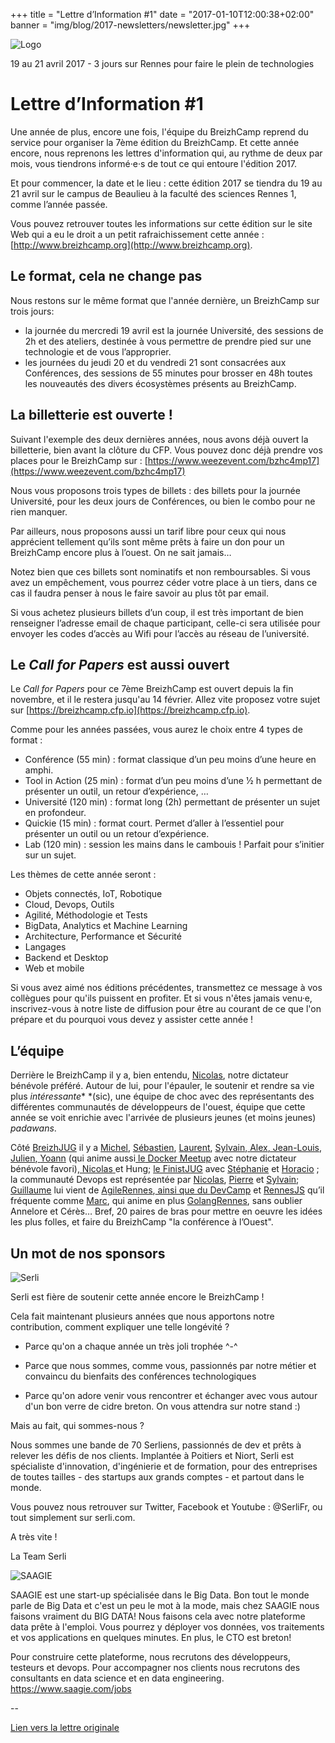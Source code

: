 +++
title = "Lettre d’Information #1"
date = "2017-01-10T12:00:38+02:00"
banner = "img/blog/2017-newsletters/newsletter.jpg"
+++

![Logo](/img/logo_big.png)

19 au 21 avril 2017 - 3 jours sur Rennes pour faire le plein de technologies

# Lettre d’Information #1

Une année de plus, encore une fois, l'équipe du BreizhCamp reprend du service pour organiser la 7ème édition du BreizhCamp. Et cette année encore, nous reprenons les lettres d'information qui, au rythme de deux par mois, vous tiendrons informé·e·s de tout ce qui entoure l'édition 2017.

Et pour commencer, la date et le lieu : cette édition 2017 se tiendra du 19 au 21 avril sur le campus de Beaulieu à la faculté des sciences Rennes 1, comme l’année passée.

Vous pouvez retrouver toutes les informations sur cette édition sur le site Web qui a eu le droit a un petit rafraichissement cette année : [http://www.breizhcamp.org](http://www.breizhcamp.org).

## Le format, cela ne change pas

Nous restons sur le même format que l'année dernière, un BreizhCamp sur trois jours:

* la journée du mercredi 19 avril est la journée Université, des sessions de 2h et des ateliers, destinée à vous permettre de prendre pied sur une technologie et de vous l’approprier.
* les journées du jeudi 20 et du vendredi 21 sont consacrées aux Conférences, des sessions de 55 minutes pour brosser en 48h toutes les nouveautés des divers écosystèmes présents au BreizhCamp.

## La billetterie est ouverte !

Suivant l'exemple des deux dernières années, nous avons déjà ouvert la billetterie, bien avant la clôture du CFP. Vous pouvez donc déjà prendre vos places pour le BreizhCamp sur : [https://www.weezevent.com/bzhc4mp17](https://www.weezevent.com/bzhc4mp17)

Nous vous proposons trois types de billets : des billets pour la journée Université, pour les deux jours de Conférences, ou bien le combo pour ne rien manquer.

Par ailleurs, nous proposons aussi un tarif libre pour ceux qui nous apprécient tellement qu’ils sont même prêts à faire un don pour un BreizhCamp encore plus à l’ouest. On ne sait jamais…

Notez bien que ces billets sont nominatifs et non remboursables. Si vous avez un empêchement, vous pourrez céder votre place à un tiers, dans ce cas il faudra penser à nous le faire savoir au plus tôt par email.

Si vous achetez plusieurs billets d’un coup, il est très important de bien renseigner l’adresse email de chaque participant, celle-ci sera utilisée pour envoyer les codes d’accès au Wifi pour l’accès au réseau de l’université.

## Le *Call for Papers* est aussi ouvert

Le *Call for Papers* pour ce 7ème BreizhCamp est ouvert depuis la fin novembre, et il le restera jusqu'au 14 février. Allez vite proposez votre sujet sur [https://breizhcamp.cfp.io](https://breizhcamp.cfp.io).

Comme pour les années passées, vous aurez le choix entre 4 types de format :

* Conférence (55 min) : format classique d’un peu moins d’une heure en amphi.
* Tool in Action (25 min) : format d’un peu moins d’une 1⁄2 h permettant de présenter un outil, un retour d’expérience, …
* Université (120 min) : format long (2h) permettant de présenter un sujet en profondeur.
* Quickie (15 min) : format court. Permet d’aller à l’essentiel pour présenter un outil ou un retour d’expérience.
* Lab (120 min) : session les mains dans le cambouis ! Parfait pour s’initier sur un sujet.

Les thèmes de cette année seront :

* Objets connectés, IoT, Robotique
* Cloud, Devops, Outils
* Agilité, Méthodologie et Tests
* BigData, Analytics et Machine Learning
* Architecture, Performance et Sécurité
* Langages
* Backend et Desktop
* Web et mobile

Si vous avez aimé nos éditions précédentes, transmettez ce message à vos collègues pour qu'ils puissent en profiter. Et si vous n'êtes jamais venu·e, inscrivez-vous à notre liste de diffusion pour être au courant de ce que l'on prépare et du pourquoi vous devez y assister cette année !

## L’équipe

Derrière le BreizhCamp il y a, bien entendu, [Nicolas](https://twitter.com/ndeloof), notre dictateur bénévole préféré. Autour de lui, pour l'épauler, le soutenir et rendre sa vie plus *intéressante** *(sic), une équipe de choc avec des représentants des différentes communautés de développeurs de l'ouest, équipe que cette année se voit enrichie avec l'arrivée de plusieurs jeunes (et moins jeunes) *padawans*.

Côté [BreizhJUG](http://www.breizhjug.org/) il y a [Michel](https://twitter.com/mimah35), [Sébastien](https://twitter.com/seb_brousse), [Laurent](https://twitter.com/lhuet35), [Sylvain](https://twitter.com/sguernion),[ ](https://twitter.com/sguernion)[Alex](https://twitter.com/alexlg)[, Jean-Louis](https://twitter.com/jljouannic), [Julien](https://twitter.com/costejulien),[ ](https://twitter.com/costejulien)[Yoann](https://twitter.com/yoanndubreuil) (qui anime aussi[ le](https://twitter.com/marcaudefroy)[ Docker Meetup](https://www.meetup.com/docker-rennes/) avec notre dictateur bénévole favori),[ ](https://twitter.com/costejulien)[Nicolas](https://twitter.com/nbulteau)[ ](https://twitter.com/costejulien)et Hung; [le FinistJUG](http://finistjug.fr/) avec [Stéphanie](https://twitter.com/steffy_29) et [Horacio](https://twitter.com/LostInBrittany) ; la communauté Devops est représentée par [Nicolas](https://twitter.com/nledez), [Pierre](https://twitter.com/alucardlevash) et [Sylvain](https://twitter.com/srevereault); [Guillaume](https://twitter.com/gcollic) lui vient de  [AgileRennes](http://at2012.agiletour.org/fr/rennes.html),[ ainsi que du ](http://at2012.agiletour.org/fr/rennes.html)[DevCamp](http://devcamp.fr/) et [RennesJS](http://www.meetup.com/fr/RennesJS/) qu’il fréquente comme [Marc](https://twitter.com/marcaudefroy), qui anime en plus [GolangRennes](https://www.meetup.com/fr-FR/Golang-Rennes/), sans oublier Annelore et Cérès… Bref, 20 paires de bras pour mettre en oeuvre les idées les plus folles, et faire du BreizhCamp "la conférence à l’Ouest".

## Un mot de nos sponsors

![Serli](/img/sponsors/logo_serli.png)

Serli est fière de soutenir cette année encore le BreizhCamp !

Cela fait maintenant plusieurs années que nous apportons notre contribution, comment expliquer une telle longévité ?

* Parce qu'on a chaque année un très joli trophée ^-^

* Parce que nous sommes, comme vous, passionnés par notre métier et convaincu du bienfaits des conférences technologiques

* Parce qu'on adore venir vous rencontrer et échanger avec vous autour d'un bon verre de cidre breton. On vous attendra sur notre stand :)

Mais au fait, qui sommes-nous ?

Nous sommes une bande de 70 Serliens, passionnés de dev et prêts à relever les défis de nos clients. Implantée à Poitiers et Niort, Serli est spécialiste d'innovation, d'ingénierie et de formation, pour des entreprises de toutes tailles - des startups aux grands comptes - et partout dans le monde.

Vous pouvez nous retrouver sur Twitter, Facebook et Youtube : @SerliFr, ou tout simplement sur serli.com.

A très vite !

La Team Serli

![SAAGIE](/img/sponsors/logo_saagie.png)

SAAGIE est une start-up spécialisée dans le Big Data. Bon tout le monde parle de Big Data et c'est un peu le mot à la mode, mais chez SAAGIE nous faisons vraiment du BIG DATA! Nous faisons cela avec notre plateforme data prête à l'emploi. Vous pourrez y déployer vos données, vos traitements et vos applications en quelques minutes. En plus, le CTO est breton!

Pour construire cette plateforme, nous recrutons des développeurs, testeurs et devops. Pour accompagner nos clients nous recrutons des consultants en data science et en data engineering. https://www.saagie.com/jobs

--

[Lien vers la lettre originale](https://docs.google.com/document/d/1jis2L5gzg2yij2iGbOlfWMZKEOSOobDkw3TOtvn-Cuk/pub)
